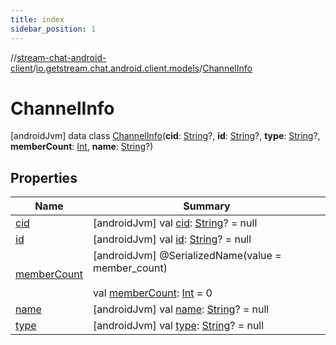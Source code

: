 ```yaml
---
title: index
sidebar_position: 1
---
```

//[stream-chat-android-client](../../../index.md)/[io.getstream.chat.android.client.models](../index.md)/[ChannelInfo](index.md)



# ChannelInfo  
 [androidJvm] data class [ChannelInfo](index.md)(**cid**: [String](https://kotlinlang.org/api/latest/jvm/stdlib/kotlin/-string/index.html)?, **id**: [String](https://kotlinlang.org/api/latest/jvm/stdlib/kotlin/-string/index.html)?, **type**: [String](https://kotlinlang.org/api/latest/jvm/stdlib/kotlin/-string/index.html)?, **memberCount**: [Int](https://kotlinlang.org/api/latest/jvm/stdlib/kotlin/-int/index.html), **name**: [String](https://kotlinlang.org/api/latest/jvm/stdlib/kotlin/-string/index.html)?)   


## Properties  
  
|  Name |  Summary | 
|---|---|
| <a name="io.getstream.chat.android.client.models/ChannelInfo/cid/#/PointingToDeclaration/"></a>[cid](cid.md)| <a name="io.getstream.chat.android.client.models/ChannelInfo/cid/#/PointingToDeclaration/"></a> [androidJvm] val [cid](cid.md): [String](https://kotlinlang.org/api/latest/jvm/stdlib/kotlin/-string/index.html)? = null   <br/>|
| <a name="io.getstream.chat.android.client.models/ChannelInfo/id/#/PointingToDeclaration/"></a>[id](id.md)| <a name="io.getstream.chat.android.client.models/ChannelInfo/id/#/PointingToDeclaration/"></a> [androidJvm] val [id](id.md): [String](https://kotlinlang.org/api/latest/jvm/stdlib/kotlin/-string/index.html)? = null   <br/>|
| <a name="io.getstream.chat.android.client.models/ChannelInfo/memberCount/#/PointingToDeclaration/"></a>[memberCount](memberCount.md)| <a name="io.getstream.chat.android.client.models/ChannelInfo/memberCount/#/PointingToDeclaration/"></a> [androidJvm] @SerializedName(value = member_count)  <br/>  <br/>val [memberCount](memberCount.md): [Int](https://kotlinlang.org/api/latest/jvm/stdlib/kotlin/-int/index.html) = 0   <br/>|
| <a name="io.getstream.chat.android.client.models/ChannelInfo/name/#/PointingToDeclaration/"></a>[name](name.md)| <a name="io.getstream.chat.android.client.models/ChannelInfo/name/#/PointingToDeclaration/"></a> [androidJvm] val [name](name.md): [String](https://kotlinlang.org/api/latest/jvm/stdlib/kotlin/-string/index.html)? = null   <br/>|
| <a name="io.getstream.chat.android.client.models/ChannelInfo/type/#/PointingToDeclaration/"></a>[type](type.md)| <a name="io.getstream.chat.android.client.models/ChannelInfo/type/#/PointingToDeclaration/"></a> [androidJvm] val [type](type.md): [String](https://kotlinlang.org/api/latest/jvm/stdlib/kotlin/-string/index.html)? = null   <br/>|

